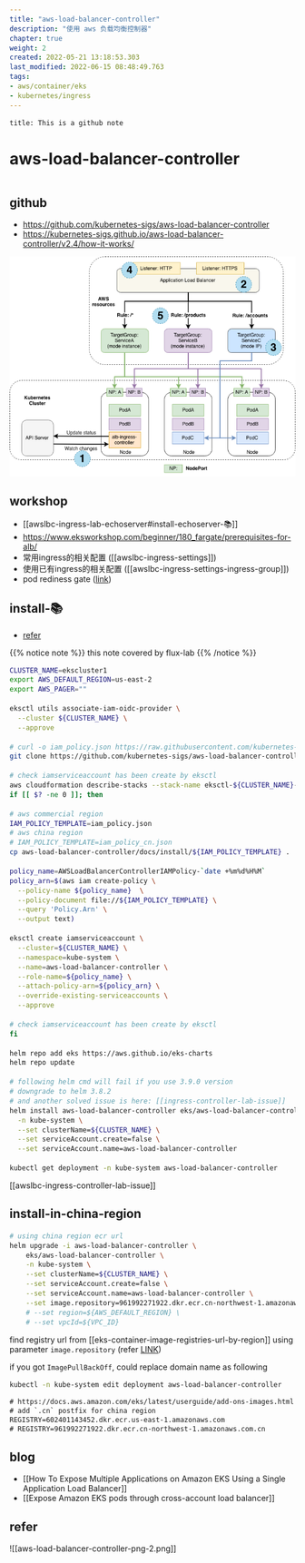 ```yaml
---
title: "aws-load-balancer-controller"
description: "使用 aws 负载均衡控制器"
chapter: true
weight: 2
created: 2022-05-21 13:18:53.303
last_modified: 2022-06-15 08:48:49.763
tags: 
- aws/container/eks 
- kubernetes/ingress 
---
```


```ad-attention
title: This is a github note

```

# aws-load-balancer-controller

```toc
```

## github

- https://github.com/kubernetes-sigs/aws-load-balancer-controller
- https://kubernetes-sigs.github.io/aws-load-balancer-controller/v2.4/how-it-works/

![aws-load-balancer-controller-png-1.png](aws-load-balancer-controller-png-1.png)

## workshop

- [[awslbc-ingress-lab-echoserver#install-echoserver-📚]]
- https://www.eksworkshop.com/beginner/180_fargate/prerequisites-for-alb/
- 常用ingress的相关配置 ([[awslbc-ingress-settings]])
- 使用已有ingress的相关配置 ([[awslbc-ingress-settings-ingress-group]])
- pod rediness gate ([link](https://kubernetes-sigs.github.io/aws-load-balancer-controller/v2.4/deploy/pod_readiness_gate/))

## install-📚
- [refer](https://kubernetes-sigs.github.io/aws-load-balancer-controller/v2.4/deploy/installation/) 

{{% notice note %}}
this note covered by flux-lab
{{% /notice %}}

```sh
CLUSTER_NAME=ekscluster1
export AWS_DEFAULT_REGION=us-east-2
export AWS_PAGER=""

eksctl utils associate-iam-oidc-provider \
  --cluster ${CLUSTER_NAME} \
  --approve

# curl -o iam_policy.json https://raw.githubusercontent.com/kubernetes-sigs/aws-load-balancer-controller/v2.4.1/docs/install/iam_policy.json
git clone https://github.com/kubernetes-sigs/aws-load-balancer-controller.git

# check iamserviceaccount has been create by eksctl
aws cloudformation describe-stacks --stack-name eksctl-${CLUSTER_NAME}-addon-iamserviceaccount-kube-system-aws-load-balancer-controller 2>&1 1>/dev/null
if [[ $? -ne 0 ]]; then

# aws commercial region
IAM_POLICY_TEMPLATE=iam_policy.json 
# aws china region
# IAM_POLICY_TEMPLATE=iam_policy_cn.json 
cp aws-load-balancer-controller/docs/install/${IAM_POLICY_TEMPLATE} .

policy_name=AWSLoadBalancerControllerIAMPolicy-`date +%m%d%H%M`
policy_arn=$(aws iam create-policy \
  --policy-name ${policy_name}  \
  --policy-document file://${IAM_POLICY_TEMPLATE} \
  --query 'Policy.Arn' \
  --output text)

eksctl create iamserviceaccount \
  --cluster=${CLUSTER_NAME} \
  --namespace=kube-system \
  --name=aws-load-balancer-controller \
  --role-name=${policy_name} \
  --attach-policy-arn=${policy_arn} \
  --override-existing-serviceaccounts \
  --approve

# check iamserviceaccount has been create by eksctl
fi

helm repo add eks https://aws.github.io/eks-charts
helm repo update

# following helm cmd will fail if you use 3.9.0 version
# downgrade to helm 3.8.2
# and another solved issue is here: [[ingress-controller-lab-issue]]
helm install aws-load-balancer-controller eks/aws-load-balancer-controller \
  -n kube-system \
  --set clusterName=${CLUSTER_NAME} \
  --set serviceAccount.create=false \
  --set serviceAccount.name=aws-load-balancer-controller 

kubectl get deployment -n kube-system aws-load-balancer-controller

```

[[awslbc-ingress-controller-lab-issue]]

## install-in-china-region

```sh
# using china region ecr url
helm upgrade -i aws-load-balancer-controller \
    eks/aws-load-balancer-controller \
    -n kube-system \
    --set clusterName=${CLUSTER_NAME} \
    --set serviceAccount.create=false \
    --set serviceAccount.name=aws-load-balancer-controller \
    --set image.repository=961992271922.dkr.ecr.cn-northwest-1.amazonaws.com.cn/amazon/aws-load-balancer-controller \
    # --set region=${AWS_DEFAULT_REGION} \
    # --set vpcId=${VPC_ID} 

```

find registry url from [[eks-container-image-registries-url-by-region]]
using parameter `image.repository`  (refer [LINK](https://github.com/kubernetes-sigs/aws-load-balancer-controller/tree/main/helm/aws-load-balancer-controller))

if you got `ImagePullBackOff`, could replace domain name as following
```sh
kubectl -n kube-system edit deployment aws-load-balancer-controller

```

```
# https://docs.aws.amazon.com/eks/latest/userguide/add-ons-images.html
# add `.cn` postfix for china region
REGISTRY=602401143452.dkr.ecr.us-east-1.amazonaws.com
# REGISTRY=961992271922.dkr.ecr.cn-northwest-1.amazonaws.com.cn

```


## blog

- [[How To Expose Multiple Applications on Amazon EKS Using a Single Application Load Balancer]]
- [[Expose Amazon EKS pods through cross-account load balancer]]


## refer

![[aws-load-balancer-controller-png-2.png]]


